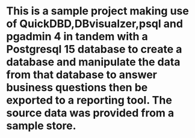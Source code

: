 # This is a sample project making use of QuickDBD,DBvisualzer,psql and pgadmin 4  in tandem with a Postgresql 15 database to create a database and manipulate the data from that database to answer business questions then be exported to a reporting tool. The source data was provided from a sample store.
